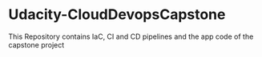 # Udacity-CloudDevopsCapstone
This Repository contains IaC, CI and CD pipelines and the app code of the capstone project
